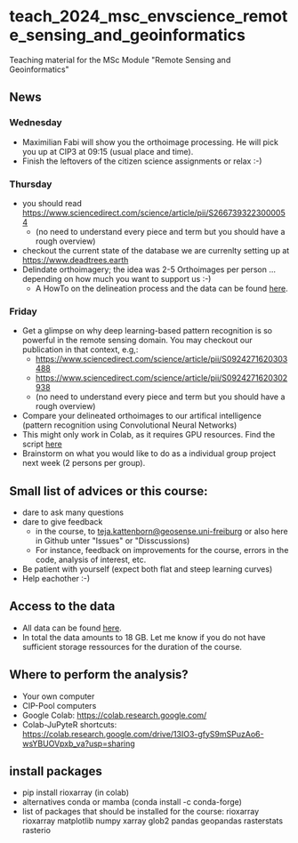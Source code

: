 # teach_2024_msc_envscience_remote_sensing_and_geoinformatics
Teaching material for the MSc Module "Remote Sensing and Geoinformatics"

## News
### Wednesday
 * Maximilian Fabi will show you the orthoimage processing. He will pick you up at CIP3 at 09:15 (usual place and time).
 * Finish the leftovers of the citizen science assignments or relax :-)
### Thursday
* you should read https://www.sciencedirect.com/science/article/pii/S2667393223000054
  * (no need to understand every piece and term but you should have a rough overview)
* checkout the current state of the database we are currenlty setting up at https://www.deadtrees.earth
* Delindate orthoimagery; the idea was 2-5 Orthoimages per person ... depending on how much you want to support us :-)
   * A HowTo on the delineation process and the data can be found [here](https://docs.google.com/document/d/1DDSURAc9qttpeHZnNodmOtSd0TeKYtIFamsRmkFtN3k/edit?usp=sharing).
### Friday
* Get a glimpse on why deep learning-based pattern recognition is so powerful in the remote sensing domain. You may checkout our publication in that context, e.g,:
  * https://www.sciencedirect.com/science/article/pii/S0924271620303488
  * https://www.sciencedirect.com/science/article/pii/S0924271620302938
  * (no need to understand every piece and term but you should have a rough overview)
* Compare your delineated orthoimages to our artifical intelligence (pattern recognition using Convolutional Neural Networks)
 * This might only work in Colab, as it requires GPU resources. Find the script [here](https://github.com/GeoSense-Freiburg/teach_2024_msc_envscience_remote_sensing_and_geoinformatics/tree/main/03_drone_data_and_segmentation)
* Brainstorm on what you would like to do as a individual group project next week (2 persons per group).

## Small list of advices or this course:
* dare to ask many questions
* dare to give feedback
  * in the course, to teja.kattenborn@geosense.uni-freiburg or also here in Github unter "Issues" or "Disscussions)
  * For instance, feedback on improvements for the course, errors in the code, analysis of interest, etc.
* Be patient with yourself (expect both flat and steep learning curves)
* Help eachother :-)

## Access to the data
* All data can be found [here](https://drive.google.com/drive/folders/1hiPaQaDegKOba22Mg7ZBoOSkcNBgTMnR?usp=drive_link).
* In total the data amounts to 18 GB. Let me know if you do not have sufficient storage ressources for the duration of the course.

## Where to perform the analysis?
* Your own computer
* CIP-Pool computers
* Google Colab: https://colab.research.google.com/
 * Colab-JuPyteR shortcuts: https://colab.research.google.com/drive/13IO3-gfyS9mSPuzAo6-wsYBUOVpxb_va?usp=sharing


## install packages
* pip install rioxarray (in colab)
* alternatives conda or mamba (conda install <packagename> -c conda-forge)
* list of packages that should be installed for the course: rioxarray rioxarray matplotlib numpy xarray glob2 pandas geopandas rasterstats rasterio
